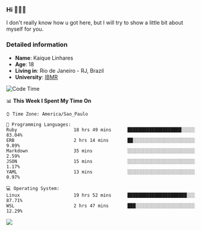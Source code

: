 ### Hi 🙋🏽‍♂️

I don't really know how u got here, but I will try to show a little bit about myself for you.

### Detailed information

* **Name**: Kaique Linhares
* **Age**: 18
* **Living in**: Rio  de Janeiro - RJ, Brazil
* **University**: [IBMR](https://www.ibmr.br/)

<!--START_SECTION:waka-->
![Code Time](http://img.shields.io/badge/Code%20Time-151%20hrs%2059%20mins-blue)

📊 **This Week I Spent My Time On** 

```text
⌚︎ Time Zone: America/Sao_Paulo

💬 Programming Languages: 
Ruby                     18 hrs 49 mins      ████████████████████░░░░░   83.04% 
ERB                      2 hrs 14 mins       ██░░░░░░░░░░░░░░░░░░░░░░░   9.89% 
Markdown                 35 mins             ░░░░░░░░░░░░░░░░░░░░░░░░░   2.59% 
JSON                     15 mins             ░░░░░░░░░░░░░░░░░░░░░░░░░   1.17% 
YAML                     13 mins             ░░░░░░░░░░░░░░░░░░░░░░░░░   0.97%

💻 Operating System: 
Linux                    19 hrs 52 mins      ██████████████████████░░░   87.71% 
WSL                      2 hrs 47 mins       ███░░░░░░░░░░░░░░░░░░░░░░   12.29%

```


<!--END_SECTION:waka-->

<a href="https://www.linkedin.com/in/kaique-linhares-25a840208/"  target="_blank"><img src="https://img.shields.io/badge/-LinkedIn-%230077B5?style=for-the-badge&logo=linkedin&logoColor=white" target="_blank"></a>
